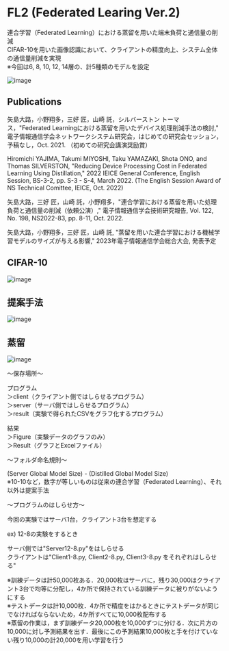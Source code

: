 # FL2 (Federated Learing Ver.2)
連合学習（Federated Learning）における蒸留を用いた端末負荷と通信量の削減  
CIFAR-10を用いた画像認識において、クライアントの精度向上、システム全体の通信量削減を実現  
※今回は6, 8, 10, 12, 14層の、計5種類のモデルを設定    


![image](https://user-images.githubusercontent.com/103622417/214254456-cc57022f-1c9c-4789-9353-91fc2f25e9ac.png)


## Publications
矢島大路，小野翔多，三好 匠，山崎 託，シルバーストン トーマス，"Federated Learningにおける蒸留を用いたデバイス処理削減手法の検討," 電子情報通信学会ネットワークシステム研究会，はじめての研究会セッション，予稿なし，Oct. 2021. （初めての研究会講演奨励賞）  

Hiromichi YAJIMA, Takumi MIYOSHI, Taku YAMAZAKI, Shota ONO, and Thomas SILVERSTON, "Reducing Device Processing Cost in Federated Learning Using Distillation," 2022 IEICE General Conference, English Session, BS-3-2, pp. S-3 - S-4, March 2022. (The English Session Award of NS Technical Comittee, IEICE, Oct. 2022)  

矢島大路，三好 匠，山崎 託，小野翔多，"連合学習における蒸留を用いた処理負荷と通信量の削減（依頼公演）," 電子情報通信学会技術研究報告, Vol. 122, No. 198, NS2022-83, pp. 8-11, Oct. 2022.  

矢島大路，小野翔多，三好 匠，山崎 託, "蒸留を用いた連合学習における機械学習モデルのサイズが与える影響," 2023年電子情報通信学会総合大会, 発表予定  


## CIFAR-10
![image](https://user-images.githubusercontent.com/103622417/214209460-4dc083a3-e73e-4616-be91-e4a84b79fc64.png)

## 提案手法
![image](https://user-images.githubusercontent.com/103622417/214207753-db3a9f37-4f3b-4270-8419-c666ca53cc9e.png)

## 蒸留
![image](https://user-images.githubusercontent.com/103622417/214207802-392ad5da-4ae0-4c5a-9fc9-a4f10af4569e.png)


～保存場所～

プログラム  
＞client（クライアント側ではしらせるプログラム）  
＞server（サーバ側ではしらせるプログラム）  
＞result（実験で得られたCSVをグラフ化するプログラム）  

結果  
＞Figure（実験データのグラフのみ）  
＞Result（グラフとExcelファイル）  


～フォルダ命名規則～

(Server Global Model Size) - (Distilled Global Model Size)  
※10-10など，数字が等しいものは従来の連合学習（Federated Learning）、それ以外は提案手法  


～プログラムのはしらせ方～

今回の実験ではサーバ1台，クライアント3台を想定する


ex) 12-8の実験をするとき

サーバ側では"Server12-8.py"をはしらせる  
クライアントは"Client1-8.py, Client2-8.py, Client3-8.py をそれぞれはしらせる"  

※訓練データは計50,000枚ある．20,000枚はサーバに，残り30,000はクライアント3台で均等に分配し，4か所で保持されている訓練データに被りがないようにする  
※テストデータは計10,000枚．4か所で精度をはかるときにテストデータが同じでなければならないため，4か所すべてに10,000枚配布する  
※蒸留の作業は，まず訓練データ20,000枚を10,000ずつに分ける．次に片方の10,000に対し予測結果を出す．最後にこの予測結果10,000枚と手を付けていない残り10,000の計20,000を用い学習を行う  
